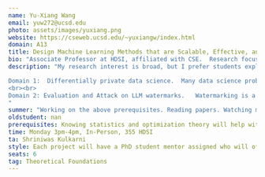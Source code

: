 ```yaml
---
name: Yu-Xiang Wang
email: yuw272@ucsd.edu
photo: assets/images/yuxiang.png
website: https://cseweb.ucsd.edu/~yuxiangw/index.html
domain: A13
title: Design Machine Learning Methods that are Scalable, Effective, and Come with Provable Guarantees
bio: "Associate Professor at HDSI, affiliated with CSE.  Research focuses on statistical machine learning,  differential privacy, reinforcement learning, optimization and all kinds of applications. Recently, I am most excited about theory of deep learning and watermarking large language models.  An ideal undergraduate project would be one that investigates a particular applied problem with a concrete dataset available using techniques develops from my lab. "
description: "My research interest is broad, but I prefer students explore either of the following two domains.<br><br>

Domain 1:  Differentially private data science.  Many data science problems involve handling sensitive data of individual subjects.  Even if the personal identifiable informations (PIIs) are removed, individuals can still be re-identified using the output ML models, its predictions and even merely summary statistics --- especially when combined with side information.   While the theory of private learning is well-developed, other important aspects of data science, e.g.,  data-preprocessing, missing-data imputation and model selection are less explored. The research problem may involve developing new differentially private methods for these tasks and conducting end-to-end data analysis tasks on specific applied problems, e.g., predicting disease using electronic patient records or controlling blood glucose level for diabetes patients.
<br><br>
Domain 2: Evaluation and Attack on LLM watermarks.   Watermarking is a promising approach towards addressing the LLM abuse. It injects subtle statistical signals in the LLM generated text that makes it detectable when a secret key is given.  However, the statistical signal can be weakened or even removed if the generated text is edited, paraphrased or otherwise post-processed.    The general scope of this project is to come up with practical attacks on existing watermarking schemes so as to evaluate how useful they are in practice.
"
summer: "Working on the above prerequisites. Reading papers. Watching my recorded lectures."
oldstudent: nan
prerequisites: Knowing statistics and optimization theory will help with reading technical papers from my group.  For projects that involves coding and experimentation,  it is important for the student to have taken a first course in data structures and algorithms. 
time: Monday 3pm-4pm, In-Person, 355 HDSI
ta: Shriniwas Kulkarni
style: Each project will have a PhD student mentor assigned who will offer additional office hours each week.   Students will be able to reach the faculty and graduate student mentors on Slack too.    To make the weekly session effective, students are expected to devote time to complete independent work each week.
seats: 6
tag: Theoretical Foundations
---
```


